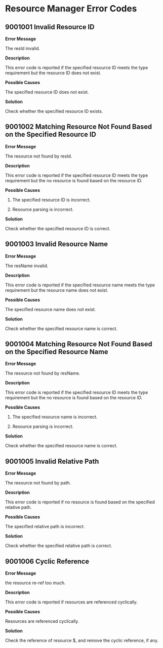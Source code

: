 # Resource Manager Error Codes

## 9001001 Invalid Resource ID

**Error Message**

The resId invalid.

**Description**

This error code is reported if the specified resource ID meets the type requirement but the resource ID does not exist.

**Possible Causes**

The specified resource ID does not exist.

**Solution**

Check whether the specified resource ID exists.

## 9001002 Matching Resource Not Found Based on the Specified Resource ID

**Error Message**

The resource not found by resId.

**Description**

This error code is reported if the specified resource ID meets the type requirement but the no resource is found based on the resource ID.

**Possible Causes**

1. The specified resource ID is incorrect.

2. Resource parsing is incorrect.

**Solution**

Check whether the specified resource ID is correct.

## 9001003 Invalid Resource Name

**Error Message**

The resName invalid.

**Description**

This error code is reported if the specified resource name meets the type requirement but the resource name does not exist.

**Possible Causes**

The specified resource name does not exist.

**Solution**

Check whether the specified resource name is correct.

## 9001004 Matching Resource Not Found Based on the Specified Resource Name

**Error Message**

The resource not found by resName.

**Description**

This error code is reported if the specified resource ID meets the type requirement but the no resource is found based on the resource ID.

**Possible Causes**

1. The specified resource name is incorrect.

2. Resource parsing is incorrect.

**Solution**

Check whether the specified resource name is correct.

## 9001005 Invalid Relative Path

**Error Message**

The resource not found by path.

**Description**

This error code is reported if no resource is found based on the specified relative path.

**Possible Causes**

The specified relative path is incorrect.

**Solution**

Check whether the specified relative path is correct.

## 9001006 Cyclic Reference

**Error Message**

the resource re-ref too much.

**Description**

This error code is reported if resources are referenced cyclically.

**Possible Causes**

Resources are referenced cyclically.

**Solution**

Check the reference of resource $, and remove the cyclic reference, if any.

